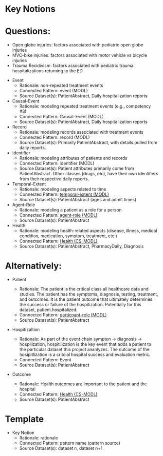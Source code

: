 # Key Notions

# Questions:

- Open globe injuries: factors associated with pediatric open globe injuries 
- MVC-bike injuries: factors associated with motor vehicle vs bicycle injuries 
- Trauma Recidivism: factors associated with pediatric trauma hospitalizations returning to the ED 

* Event
    * Rationale: non-repeated treatment events
    * Connected Pattern: event (MODL)
    * Source Dataset(s): PatientAbstract, Daily hospitalization reports
* Causal-Event
    * Rationale: modeling repeated treatment events (e.g., competency #3)
    * Connected Pattern: Causal-Event (MODL)
    * Source Dataset(s): PatientAbstract, Daily hospitalization reports
* Record
    * Rationale: modeling records associated with treatment events
    * Connected Pattern: record (MODL)
    * Source Dataset(s): Primarily PatientAbstract, with details pulled from daily reports.
* Identifier
    * Rationale: modeling attributes of patients and records
    * Connected Pattern: identifier (MODL)
    * Source Dataset(s): Patient attributes primarily come from PatientAbstract. Other classes (drugs, etc), have their own identifiers from their respective daily reports.
* Temporal-Extent
    * Rationale: modeling aspects related to time
    * Connected Pattern: [temporal-extent (MODL)](https://github.com/kastle-lab/modular-ontology-design-library/tree/master/modl/temporal-extent)
    * Source Dataset(s): PatientAbstract (ages and admit times)
* Agent-Role
    * Rationale: modeling a patient as a role for a person
    * Connected Pattern: [agent-role (MODL)](https://github.com/kastle-lab/modular-ontology-design-library/tree/master/modl/agent-role)
    * Source Dataset(s): PatientAbstract
* Health
    * Rationale: modeling health-related aspects (disease, illness, medical condition, medication, symptom, treatment, etc.)
    * Connected Pattern: [Health (CS-MODL)](https://github.com/kastle-lab/commonsense-micropatterns/blob/master/csmodl/patterns/Health.ttl)
    * Source Dataset(s): PatientAbstract, PharmacyDaily, Diagnosis

# Alternatively:

* Patient
    * Rationale: The patient is the critical class all healthcare data and studies.  The patient has the symptoms, diagnosis, testing, treatment, and outcomes.  It is the patient outcome that ultimately determines the success or failure of the hospitization.  Potentially for this dataset, patient.hospitalized.
    * Connected Pattern: [particpant-role (MODL)](https://github.com/kastle-lab/modular-ontology-design-library/tree/master/modl/participant-role)
    * Source Dataset(s): PatientAbstract

* Hospitizaltion
    * Rationale: As part of the event chain sympton -> diagnosis -> hospilization, hospitilization is the key event that adds a patient to the particular dataset this project ananlyzes.  The outcome of the hosipitlization is a critcial hospital success and evaluation metric.
    * Connected Pattern: Event
    * Source Dataset(s): PatientAbstract

* Outcome
    * Rationale: Health outcomes are important to the patient and the hospital
    * Connected Pattern: [Health (CS-MODL)](https://github.com/kastle-lab/commonsense-micropatterns/blob/master/csmodl/patterns/Health.ttl)
    * Source Dataset(s): PatientAbstract

# Template

* Key Notion
    * Rationale: rationale
    * Connected Pattern: pattern name (pattern source)
    * Source Dataset(s): dataset n, dataset n+1
